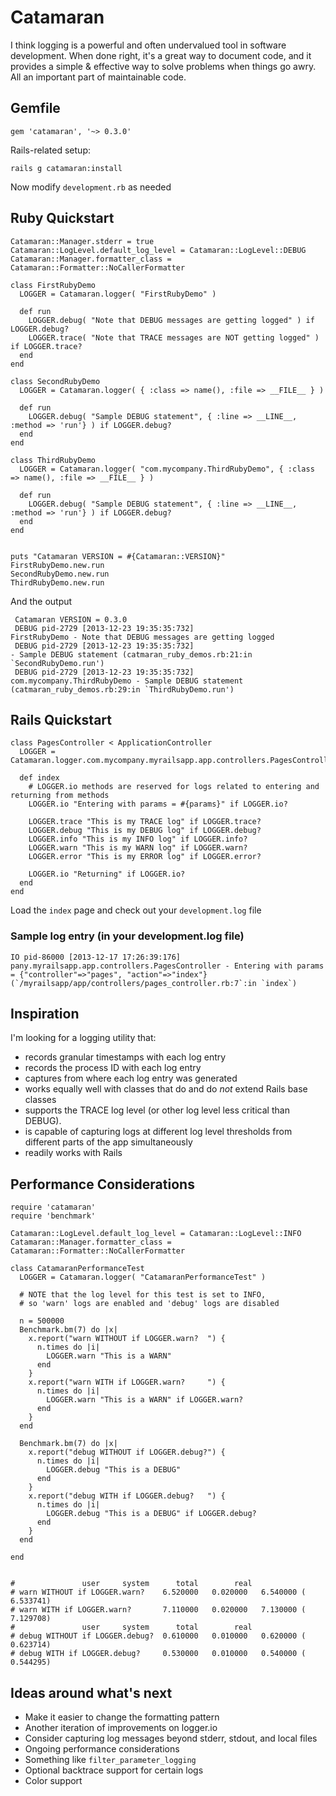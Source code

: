 Catamaran
=========

I think logging is a powerful and often undervalued tool in software development.  When done right, it's a great way to document code, and it provides a simple &amp; effective way to solve problems when things go awry.  All an important part of maintainable code.

Gemfile
-------

    gem 'catamaran', '~> 0.3.0'

Rails-related setup:

    rails g catamaran:install

Now modify `development.rb` as needed

Ruby Quickstart
-------------------------------
    Catamaran::Manager.stderr = true
    Catamaran::LogLevel.default_log_level = Catamaran::LogLevel::DEBUG 
    Catamaran::Manager.formatter_class = Catamaran::Formatter::NoCallerFormatter

    class FirstRubyDemo
      LOGGER = Catamaran.logger( "FirstRubyDemo" )

      def run
        LOGGER.debug( "Note that DEBUG messages are getting logged" ) if LOGGER.debug?
        LOGGER.trace( "Note that TRACE messages are NOT getting logged" ) if LOGGER.trace?
      end
    end

    class SecondRubyDemo
      LOGGER = Catamaran.logger( { :class => name(), :file => __FILE__ } )

      def run
        LOGGER.debug( "Sample DEBUG statement", { :line => __LINE__, :method => 'run'} ) if LOGGER.debug?
      end
    end 

    class ThirdRubyDemo
      LOGGER = Catamaran.logger( "com.mycompany.ThirdRubyDemo", { :class => name(), :file => __FILE__ } )

      def run
        LOGGER.debug( "Sample DEBUG statement", { :line => __LINE__, :method => 'run'} ) if LOGGER.debug?
      end
    end   


    puts "Catamaran VERSION = #{Catamaran::VERSION}"
    FirstRubyDemo.new.run
    SecondRubyDemo.new.run
    ThirdRubyDemo.new.run

And the output

     Catamaran VERSION = 0.3.0
     DEBUG pid-2729 [2013-12-23 19:35:35:732]                                   FirstRubyDemo - Note that DEBUG messages are getting logged
     DEBUG pid-2729 [2013-12-23 19:35:35:732]                                                 - Sample DEBUG statement (catmaran_ruby_demos.rb:21:in `SecondRubyDemo.run')
     DEBUG pid-2729 [2013-12-23 19:35:35:732]                     com.mycompany.ThirdRubyDemo - Sample DEBUG statement (catmaran_ruby_demos.rb:29:in `ThirdRubyDemo.run')


Rails Quickstart
--------------------------------

    class PagesController < ApplicationController
      LOGGER = Catamaran.logger.com.mycompany.myrailsapp.app.controllers.PagesController

      def index
        # LOGGER.io methods are reserved for logs related to entering and returning from methods
        LOGGER.io "Entering with params = #{params}" if LOGGER.io?

        LOGGER.trace "This is my TRACE log" if LOGGER.trace?
        LOGGER.debug "This is my DEBUG log" if LOGGER.debug?
        LOGGER.info "This is my INFO log" if LOGGER.info?
        LOGGER.warn "This is my WARN log" if LOGGER.warn?
        LOGGER.error "This is my ERROR log" if LOGGER.error?

        LOGGER.io "Returning" if LOGGER.io?        
      end
    end

Load the `index` page and check out your `development.log` file

### Sample log entry (in your development.log file)
    IO pid-86000 [2013-12-17 17:26:39:176] pany.myrailsapp.app.controllers.PagesController - Entering with params = {"controller"=>"pages", "action"=>"index"} (`/myrailsapp/app/controllers/pages_controller.rb:7`:in `index`)



Inspiration
-----------
I'm looking for a logging utility that:

* records granular timestamps with each log entry
* records the process ID with each log entry
* captures from where each log entry was generated
* works equally well with classes that do and do *not* extend Rails base classes
* supports the TRACE log level (or other log level less critical than DEBUG). 
* is capable of capturing logs at different log level thresholds from different parts of the app simultaneously
* readily works with Rails


Performance Considerations
--------------------------
    require 'catamaran'
    require 'benchmark'

    Catamaran::LogLevel.default_log_level = Catamaran::LogLevel::INFO 
    Catamaran::Manager.formatter_class = Catamaran::Formatter::NoCallerFormatter

    class CatamaranPerformanceTest
      LOGGER = Catamaran.logger( "CatamaranPerformanceTest" )

      # NOTE that the log level for this test is set to INFO, 
      # so 'warn' logs are enabled and 'debug' logs are disabled

      n = 500000
      Benchmark.bm(7) do |x|
        x.report("warn WITHOUT if LOGGER.warn?  ") {
          n.times do |i|
            LOGGER.warn "This is a WARN"
          end
        }
        x.report("warn WITH if LOGGER.warn?     ") {
          n.times do |i|
            LOGGER.warn "This is a WARN" if LOGGER.warn?
          end
        }
      end

      Benchmark.bm(7) do |x|
        x.report("debug WITHOUT if LOGGER.debug?") {
          n.times do |i|
            LOGGER.debug "This is a DEBUG"
          end
        }
        x.report("debug WITH if LOGGER.debug?   ") {
          n.times do |i|
            LOGGER.debug "This is a DEBUG" if LOGGER.debug?       
          end
        }
      end 

    end


    #               user     system      total        real
    # warn WITHOUT if LOGGER.warn?    6.520000   0.020000   6.540000 (  6.533741)
    # warn WITH if LOGGER.warn?       7.110000   0.020000   7.130000 (  7.129708)
    #               user     system      total        real
    # debug WITHOUT if LOGGER.debug?  0.610000   0.010000   0.620000 (  0.623714)
    # debug WITH if LOGGER.debug?     0.530000   0.010000   0.540000 (  0.544295)



Ideas around what's next
------------------------

* Make it easier to change the formatting pattern
* Another iteration of improvements on logger.io
* Consider capturing log messages beyond stderr, stdout, and local files
* Ongoing performance considerations
* Something like `filter_parameter_logging`
* Optional backtrace support for certain logs
* Color support



